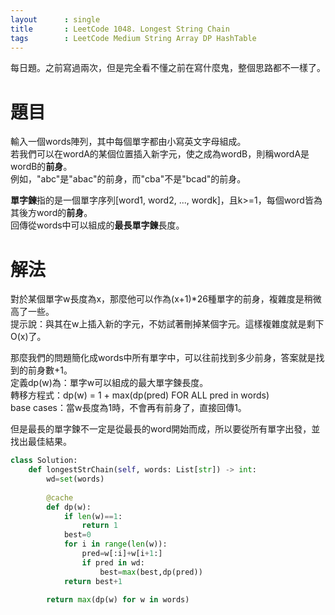 ```yaml
--- 
layout      : single
title       : LeetCode 1048. Longest String Chain
tags        : LeetCode Medium String Array DP HashTable
---
```

每日題。之前寫過兩次，但是完全看不懂之前在寫什麼鬼，整個思路都不一樣了。

# 題目
輸入一個words陣列，其中每個單字都由小寫英文字母組成。  
若我們可以在wordA的某個位置插入新字元，使之成為wordB，則稱wordA是wordB的**前身**。  
例如，"abc"是"abac"的前身，而"cba"不是"bcad"的前身。  

**單字鍊**指的是一個單字序列[word1, word2, ..., wordk]，且k>=1，每個word皆為其後方word的**前身**。  
回傳從words中可以組成的**最長單字鍊**長度。  

# 解法
對於某個單字w長度為x，那麼他可以作為(x+1)*26種單字的前身，複雜度是稍微高了一些。  
提示說：與其在w上插入新的字元，不妨試著刪掉某個字元。這樣複雜度就是剩下O(x)了。    

那麼我們的問題簡化成words中所有單字中，可以往前找到多少前身，答案就是找到的前身數+1。  
定義dp(w)為：單字w可以組成的最大單字鍊長度。  
轉移方程式：dp(w) = 1 + max(dp(pred) FOR ALL pred in words)  
base cases：當w長度為1時，不會再有前身了，直接回傳1。  

但是最長的單字鍊不一定是從最長的word開始而成，所以要從所有單字出發，並找出最佳結果。  

```python
class Solution:
    def longestStrChain(self, words: List[str]) -> int:
        wd=set(words)
        
        @cache
        def dp(w):
            if len(w)==1:
                return 1
            best=0
            for i in range(len(w)):
                pred=w[:i]+w[i+1:]
                if pred in wd:
                    best=max(best,dp(pred))
            return best+1
   
        return max(dp(w) for w in words)
```
